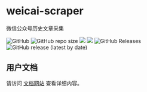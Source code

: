 # weicai-scraper
微信公众号历史文章采集

![GitHub](https://img.shields.io/github/license/lunnlew/weicai-scraper)
![GitHub repo size](https://img.shields.io/github/repo-size/lunnlew/weicai-scraper)
![](https://github.com/lunnlew/weicai-scraper/workflows/Release%20Build/badge.svg)
[![](https://david-dm.org/lunnlew/weicai-scraper/dev-status.svg)](https://david-dm.org/lunnlew/weicai-scraper?type=dev)
![GitHub Releases](https://img.shields.io/github/downloads/lunnlew/weicai-scraper/latest/total)
![GitHub release (latest by date)](https://img.shields.io/github/v/release/lunnlew/weicai-scraper)

## 用户文档
请访问 [文档网站](https://weicai.karoy.cn/) 查看详细内容。
